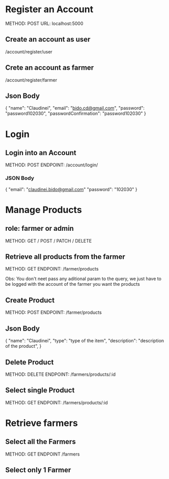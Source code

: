# Register an Account

METHOD: POST
URL: localhost:5000

## Create an account as user

/account/register/user

## Crete an account as farmer

/account/register/farmer

## Json Body

{
"name": "Claudinei",
"email": "bido.cd@gmail.com",
"password": "password102030",
"passwordConfirmation": "password102030"
}

# Login 
## Login into an Account
METHOD: POST
ENDPOINT: /account/login/

### JSON Body
{
    "email": "claudinei.bido@gmail.com"
    "password": "102030"
}


# Manage Products

## role: farmer or admin

METHOD: GET / POST / PATCH / DELETE

## Retrieve all products from the farmer

METHOD: GET
ENDPOINT: /farmer/products

Obs: You don't neet pass any aditional param to the query, we just have to be logged with the account of the farmer you want the products

## Create Product

METHOD: POST
ENDPOINT: /farmer/products

## Json Body

{
    "name": "Claudinei",
    "type": "type of the item",
    "description": "description of the product",
}

## Delete Product
METHOD: DELETE
ENDPOINT: /farmers/products/:id

## Select single Product
METHOD: GET
ENDPOINT: /farmers/products/:id


# Retrieve farmers
## Select all the Farmers
METHOD: GET
ENDPOINT /farmers

## Select only 1 Farmer
##

